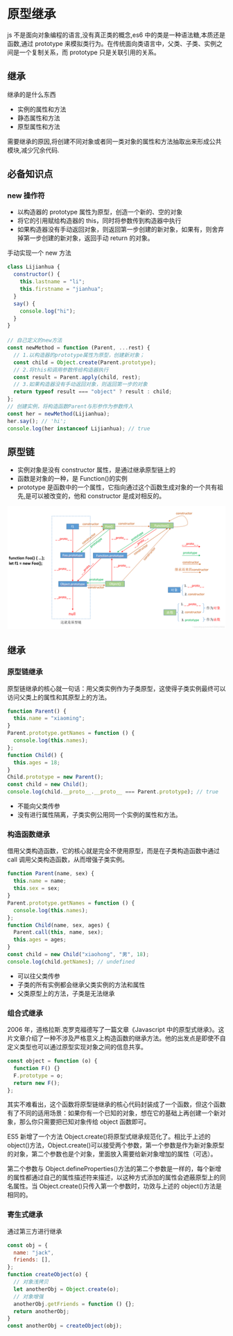# 原型继承

js 不是面向对象编程的语言,没有真正类的概念,es6 中的类是一种语法糖,本质还是函数,通过 prototype 来模拟类行为。在传统面向类语言中，父类、子类、实例之间是一个复制关系，而 prototype 只是关联引用的关系。

## 继承

继承的是什么东西

- 实例的属性和方法
- 静态属性和方法
- 原型属性和方法

需要继承的原因,将创建不同对象或者同一类对象的属性和方法抽取出来形成公共模块,减少冗余代码.

## 必备知识点

### new 操作符

- 以构造器的 prototype 属性为原型，创造一个新的、空的对象
- 将它的引用赋给构造器的 this，同时将参数传到构造器中执行
- 如果构造器没有手动返回对象，则返回第一步创建的新对象，如果有，则舍弃掉第一步创建的新对象，返回手动 return 的对象。

手动实现一个 new 方法

```js
class Lijianhua {
  constructor() {
    this.lastname = "li";
    this.firstname = "jianhua";
  }
  say() {
    console.log("hi");
  }
}

// 自己定义的new方法
const newMethod = function (Parent, ...rest) {
  // 1.以构造器的prototype属性为原型，创建新对象；
  const child = Object.create(Parent.prototype);
  // 2.将this和调用参数传给构造器执行
  const result = Parent.apply(child, rest);
  // 3.如果构造器没有手动返回对象，则返回第一步的对象
  return typeof result === "object" ? result : child;
};
// 创建实例，将构造函数Parent与形参作为参数传入
const her = newMethod(Lijianhua);
her.say(); // 'hi';
console.log(her instanceof Lijianhua); // true
```

## 原型链

- 实例对象是没有 constructor 属性，是通过继承原型链上的
- 函数是对象的一种，是 Function()的实例
- prototype 是函数中的一个属性，它指向通过这个函数生成对象的一个共有祖先,是可以被改变的，他和 constructor 是成对相反的。

![](./202309111422.png)

## 继承

### 原型链继承

原型链继承的核心就一句话：用父类实例作为子类原型，这使得子类实例最终可以访问父类上的属性和其原型上的方法。

```js
function Parent() {
  this.name = "xiaoming";
}
Parent.prototype.getNames = function () {
  console.log(this.names);
};
function Child() {
  this.ages = 18;
}
Child.prototype = new Parent();
const child = new Child();
console.log(child.__proto__.__proto__ === Parent.prototype); // true
```

- 不能向父类传参
- 没有进行属性隔离，子类实例公用同一个实例的属性和方法。

### 构造函数继承

借用父类构造函数，它的核心就是完全不使用原型，而是在子类构造函数中通过 call 调用父类构造函数，从而增强子类实例。

```js
function Parent(name, sex) {
  this.name = name;
  this.sex = sex;
}
Parent.prototype.getNames = function () {
  console.log(this.names);
};
function Child(name, sex, ages) {
  Parent.call(this, name, sex);
  this.ages = ages;
}
const child = new Child("xiaohong", "男", 18);
console.log(child.getNames); // undefined
```

- 可以往父类传参
- 子类的所有实例都会继承父类实例的方法和属性
- 父类原型上的方法，子类是无法继承

### 组合式继承

2006 年，道格拉斯.克罗克福德写了一篇文章《Javascript 中的原型式继承》。这片文章介绍了一种不涉及严格意义上构造函数的继承方法。他的出发点是即使不自定义类型也可以通过原型实现对象之间的信息共享。

```js
const object = function (o) {
  function F() {}
  F.prototype = o;
  return new F();
};
```

其实不难看出，这个函数将原型链继承的核心代码封装成了一个函数，但这个函数有了不同的适用场景：如果你有一个已知的对象，想在它的基础上再创建一个新对象，那么你只需要把已知对象传给 object 函数即可。

ES5 新增了一个方法 Object.create()将原型式继承规范化了。相比于上述的 object()方法，Object.create()可以接受两个参数，第一个参数是作为新对象原型的对象，第二个参数也是个对象，里面放入需要给新对象增加的属性（可选）。

第二个参数与 Object.defineProperties()方法的第二个参数是一样的，每个新增的属性都通过自己的属性描述符来描述，以这种方式添加的属性会遮蔽原型上的同名属性。当 Object.create()只传入第一个参数时，功效与上述的 object()方法是相同的。

### 寄生式继承

通过第三方进行继承

```js
const obj = {
  name: "jack",
  friends: [],
};
function createObject(o) {
  // 对象浅拷贝
  let anotherObj = Object.create(o);
  // 对象增强
  anotherObj.getFriends = function () {};
  return anotherObj;
}
const anotherObj = createObject(obj);
```
